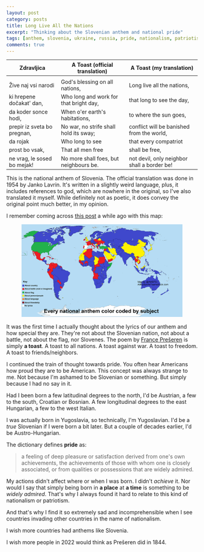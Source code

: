 ```yaml
---
layout: post
category: posts
title: Long Live All the Nations
excerpt: "Thinking about the Slovenian anthem and national pride"
tags: [anthem, slovenia, ukraine, russia, pride, nationalism, patriotism]
comments: true
---
```


| Zdravljica                  | A Toast (official translation)         | A Toast (my translation)                    |
| --------------------------- | -------------------------------------- | ------------------------------------------- |
|                             |                                        |                                             |
| Žive naj vsi narodi         | God's blessing on all nations,         | Long live all the nations,                  |
| ki hrepene dočakat' dan,    | Who long and work for that bright day, | that long to see the day,                   |
| da koder sonce hodi,        | When o'er earth's habitations,         | to where the sun goes,                      |
| prepir iz sveta bo pregnan, | No war, no strife shall hold its sway; | conflict will be banished from the world,   |
| da rojak                    | Who long to see                        | that every compatriot                       |
| prost bo vsak,              | That all men free                      | shall be free,                              |
| ne vrag, le sosed bo mejak! | No more shall foes, but neighbours be. | not devil, only neighbor shall a border be! |

This is the national anthem of Slovenia. The official translation was done in 1954 by Janko Lavrin. It's written in a slightly weird language, plus, it includes references to god, which are nowhere in the original, so I've also translated it myself. While definitely not as poetic, it does convey the original point much better, in my opinion.

I remember coming across [this post](https://www.allmysportsteamssuck.com/2016/06/23/not-sports-a-color-coded-map-of-every-national-anthems-subject/) a while ago with this map:

<figure>
  <img src="/images/posts/2022-02-26/national_anthem_map.png">
</figure>

It was the first time I actually thought about the lyrics of our anthem and how special they are. They're not about the Slovenian nation, not about a battle, not about the flag, nor Slovenes. The poem by [France Prešeren](https://en.wikipedia.org/wiki/France_Prešeren) is simply **a toast**. A toast to all nations. A toast against war. A toast to freedom. A toast to friends/neighbors.

I continued the train of thought towards pride. You often hear Americans how proud they are to be American. This concept was always strange to me. Not because I'm ashamed to be Slovenian or something. But simply because I had no say in it.

Had I been born a few latitudinal degrees to the north, I'd be Austrian, a few to the south, Croatian or Bosnian. A few longitudinal degrees to the east Hungarian, a few to the west Italian.

I was actually born in Yugoslavia, so technically, I'm Yugoslavian. I'd be a _true_ Slovenian if I were born a bit later. But a couple of decades earlier, I'd be Austro-Hungarian.

The dictionary defines **pride** as:
>a feeling of deep pleasure or satisfaction derived from one's own achievements, the achievements of those with whom one is closely associated, or from qualities or possessions that are widely admired.

My actions didn't affect where or when I was born. I didn't _achieve_ it. Nor would I say that simply being born in **a place** at **a time** is something to be _widely admired_. That's why I always found it hard to relate to this kind of nationalism or patriotism.

And that's why I find it so extremely sad and incomprehensible when I see countries invading other countries in the name of nationalism.

I wish more countries had anthems like Slovenia.

I wish more people in 2022 would think as Prešeren did in 1844.
